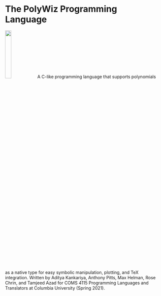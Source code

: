 # The PolyWiz Programming Language

<img src="https://user-images.githubusercontent.com/55475294/115975150-4d5ebe00-a530-11eb-8c2d-43057a2fa01d.png" width="20%"><img> A C-like programming language that supports polynomials as a native type for easy symbolic manipulation, plotting, and TeX integration. Written by Aditya Kankariya, Anthony Pitts, Max Helman, Rose Chrin, and Tamjeed Azad for COMS 4115 Programming Languages and Translators at Columbia University (Spring 2021).
